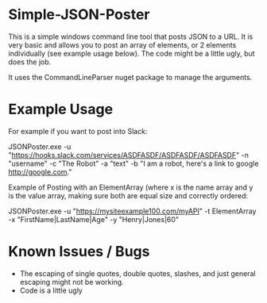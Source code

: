 # Simple-JSON-Poster
This is a simple windows command line tool that posts JSON to a URL.  It is very basic and allows you to post an array of elements, or 2 elements individually (see example usage below).  The code might be a little ugly, but does the job.

It uses the CommandLineParser nuget package to manage the arguments.

Example Usage
=============
For example if you want to post into Slack:

JSONPoster.exe -u "https://hooks.slack.com/services/ASDFASDF/ASDFASDF/ASDFASDF" -n "username" -c "The Robot" -a "text" -b "I am a robot, here's a link to google <http://google.com>."

Example of Posting with an ElementArray (where x is the name array and y is the value array, making sure both are equal size and correctly ordered:

JSONPoster.exe -u "https://mysiteexample100.com/myAPI" -t ElementArray -x "FirstName|LastName|Age" -y "Henry|Jones|60"

Known Issues / Bugs
=====================
- The escaping of single quotes, double quotes, slashes, and just general escaping might not be working.
- Code is a little ugly
